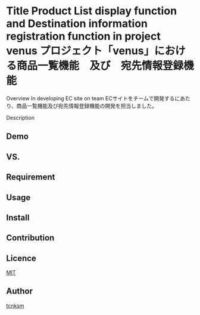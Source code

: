 Title
Product List display function and Destination information registration function in project venus
プロジェクト「venus」における商品一覧機能　及び　宛先情報登録機能
====

Overview
In developing EC site on team
ECサイトをチームで開発するにあたり、商品一覧機能及び宛先情報登録機能の開発を担当しました。

Description



## Demo

## VS. 

## Requirement

## Usage

## Install

## Contribution

## Licence

[MIT](https://github.com/tcnksm/tool/blob/master/LICENCE)

## Author

[tcnksm](https://github.com/tcnksm)
